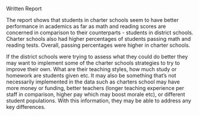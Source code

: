 Written Report

The report shows that students in charter schools seem to have better performance in academics as far as math and reading scores are concerned in comparison to their counterparts - students in district schools. Charter schools also had higher percentages of students passing math and reading tests. Overall, passing percentages were higher in charter schools. 

If the district schools were trying to assess what they could do better they may want to implement some of the charter schools strategies to try to improve their own. What are their teaching styles, how much study or homework are students given etc. It may also be something that’s not necessarily implemented in the data such as charters school may have more money or funding, better teachers (longer teaching experience per staff in comparison, higher pay which may boost morale etc), or different student populations. With this information, they may be able to address any key differences.
